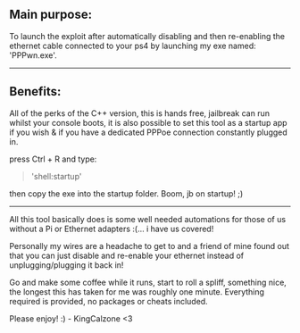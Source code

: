 Main purpose: 
---------------------------------------------------------------------------------------------------------------------------------------------------------------------------------------------------
To launch the exploit after automatically disabling and then re-enabling the ethernet cable connected to your ps4 by launching my exe named: 'PPPwn.exe'.

---------------------------------------------------------------------------------------------------------------------------------------------------------------------------------------------------

Benefits:
---------------------------------------------------------------------------------------------------------------------------------------------------------------------------------------------------
All of the perks of the C++ version, this is hands free, jailbreak can run whilst your console boots, it is also possible to set this tool as a startup app if you wish & if you have a dedicated PPPoe connection constantly plugged in.
>
press Ctrl + R and type:
>'shell:startup'

then copy the exe into the startup folder. Boom, jb on startup! ;)

---------------------------------------------------------------------------------------------------------------------------------------------------------------------------------------------------
All this tool basically does is some well needed automations for those of us without a Pi or Ethernet adapters :(... i have us covered!

Personally my wires are a headache to get to and a friend of mine found out that you can just disable and re-enable your ethernet instead of unplugging/plugging it back in!

Go and make some coffee while it runs, start to roll a spliff, something nice, the longest this has taken for me was roughly one minute. Everything required is provided, no packages or cheats included. 

Please enjoy! :) - KingCalzone <3

